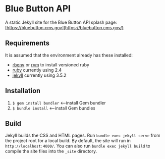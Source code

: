 # Blue Button API
A static Jekyll site for the Blue Button API splash page: [https://bluebutton.cms.gov](https://bluebutton.cms.gov/)

## Requirements
It is assumed that the environment already has these installed:
* [rbenv](https://github.com/rbenv/rbenv) or [rvm](https://rvm.io/) to install versioned ruby
* [ruby](https://www.ruby-lang.org/en/) currently using 2.4
* [jekyll](https://jekyllrb.com/) currently using 3.5.2

## Installation
1. `$ gem install bundler` <—install Gem bundler
2. `$ bundle install` <—install Gem bundles

## Build
Jekyll builds the CSS and HTML pages. Run `bundle exec jekyll serve` from the project root for a local build. By default, the site will run in `http://localhost:4000/`. You can also run `bundle exec jekyll build` to compile the site files into the `_site` directory.
